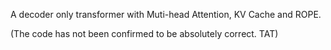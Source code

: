 A decoder only transformer with Muti-head Attention, KV Cache and ROPE.

(The code has not been confirmed to be absolutely correct. TAT)
